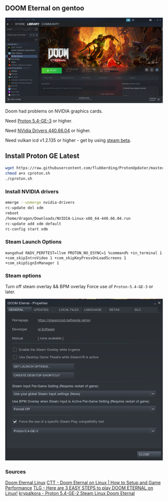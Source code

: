 ## DOOM Eternal on gentoo

![Doom eternal splash](res/doom-splash.png)

Doom had problems on NVIDIA graphics cards.

Need [Proton 5.4-GE-3](https://github.com/GloriousEggroll/proton-ge-custom/releases) or higher.

Need [NVidia Drivers 440.66.04](https://developer.nvidia.com/vulkan-driver) or higher.

Need vulkan icd v1.2.135 or higher - get by using [steam beta](https://support.steampowered.com/kb_article.php?ref=7021-eiah-8669).

## Install Proton GE Latest

```bash
wget https://raw.githubusercontent.com/flubberding/ProtonUpdater/master/cproton.sh
chmod a+x cproton.sh
./cproton.sh
```

### Install NVIDIA drivers

```bash
emerge --unmerge nvidia-drivers 
rc-update del xdm
reboot
/home/dragon/Downloads/NVIDIA-Linux-x86_64-440.66.04.run
rc-update add xdm default
rc-config start xdm
```

### Steam Launch Options

```
mangohud RADV_PERFTEST=llvm PROTON_NO_ESYNC=1 %command% +in_terminal 1 +com_skipIntroVideo 1 +com_skipKeyPressOnLoadScreens 1 +com_skipSignInManager 1
```

### Steam options

Turn off steam overlay && BPM overlay
Force use of `Proton-5.4-GE-3` or later.

![Steam properties](res/doom-settings.png)

### Sources

[Doom Eternal Linux](https://www.christitus.com/doom-eternal-linux)
[CTT - Doom Eternal on Linux | How to Setup and Game Performance](https://www.youtube.com/watch?v=g3UPxd8iUsU&t=1s)
[TLG - Here are 3 EASY STEPS to play DOOM ETERNAL on Linux!](https://www.youtube.com/watch?v=u2_Eoqekr9o)
[krypalkora - Proton 5.4-GE-2 Steam Linux Doom Eternal](https://www.youtube.com/watch?v=cwhoIZcFXLs)
